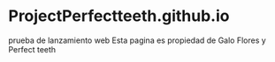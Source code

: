 # ProjectPerfectteeth.github.io
prueba de lanzamiento web
Esta pagina es propiedad de Galo Flores y Perfect teeth
